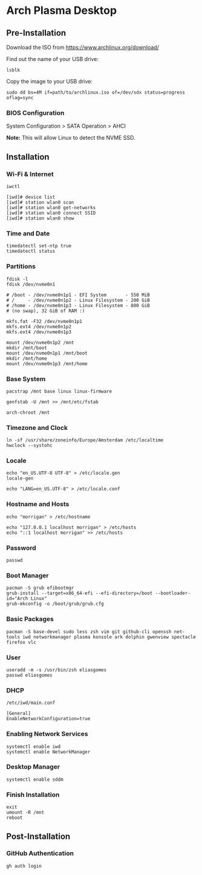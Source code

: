 # Arch Plasma Desktop

## Pre-Installation

Download the ISO from https://www.archlinux.org/download/

Find out the name of your USB drive:

    lsblk

Copy the image to your USB drive:

    sudo dd bs=4M if=path/to/archlinux.iso of=/dev/sdx status=progress oflag=sync

### BIOS Configuration

System Configuration > SATA Operation > AHCI

**Note:** This will allow Linux to detect the NVME SSD.

## Installation

### Wi-Fi & Internet

    iwctl

    [iwd]# device list
    [iwd]# station wlan0 scan
    [iwd]# station wlan0 get-networks
    [iwd]# station wlan0 connect SSID
    [iwd]# station wlan0 show

### Time and Date

    timedatectl set-ntp true
    timedatectl status

### Partitions

    fdisk -l
    fdisk /dev/nvme0n1

    # /boot - /dev/nvme0n1p1 - EFI System       - 550 MiB
    # /     - /dev/nvme0n1p2 - Linux Filesystem - 200 GiB
    # /home - /dev/nvme0n1p3 - Linux Filesystem - 800 GiB
    # (no swap), 32 GiB of RAM :)

    mkfs.fat -F32 /dev/nvme0n1p1
    mkfs.ext4 /dev/nvme0n1p2
    mkfs.ext4 /dev/nvme0n1p3

    mount /dev/nvme0n1p2 /mnt
    mkdir /mnt/boot
    mount /dev/nvme0n1p1 /mnt/boot
    mkdir /mnt/home
    mount /dev/nvme0n1p3 /mnt/home

### Base System

    pacstrap /mnt base linux linux-firmware

    genfstab -U /mnt >> /mnt/etc/fstab

    arch-chroot /mnt

### Timezone and Clock

    ln -sf /usr/share/zoneinfo/Europe/Amsterdam /etc/localtime
    hwclock --systohc

### Locale

    echo "en_US.UTF-8 UTF-8" > /etc/locale.gen
    locale-gen

    echo "LANG=en_US.UTF-8" > /etc/locale.conf

### Hostname and Hosts

    echo "morrigan" > /etc/hostname

    echo "127.0.0.1 localhost morrigan" > /etc/hosts
    echo "::1 localhost morrigan" >> /etc/hosts

### Password

    passwd

### Boot Manager

    pacman -S grub efibootmgr
    grub-install --target=x86_64-efi --efi-directory=/boot --bootloader-id="Arch Linux"
    grub-mkconfig -o /boot/grub/grub.cfg

### Basic Packages

    pacman -S base-devel sudo less zsh vim git github-cli openssh net-tools iwd networkmanager plasma konsole ark dolphin gwenview spectacle firefox vlc

### User

    useradd -m -s /usr/bin/zsh eliasgomes
    passwd eliasgomes

### DHCP

    /etc/iwd/main.conf

    [General]
    EnableNetworkConfiguration=true

### Enabling Network Services

    systemctl enable iwd
    systemctl enable NetworkManager

### Desktop Manager

    systemctl enable sddm

### Finish Installation

    exit
    umount -R /mnt
    reboot

## Post-Installation

### GitHub Authentication

    gh auth login
